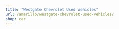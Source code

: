 ```yaml
---
title: "Westgate Chevrolet Used Vehicles"
url: /amarillo/westgate-chevrolet-used-vehicles/
shop: car
---
```

